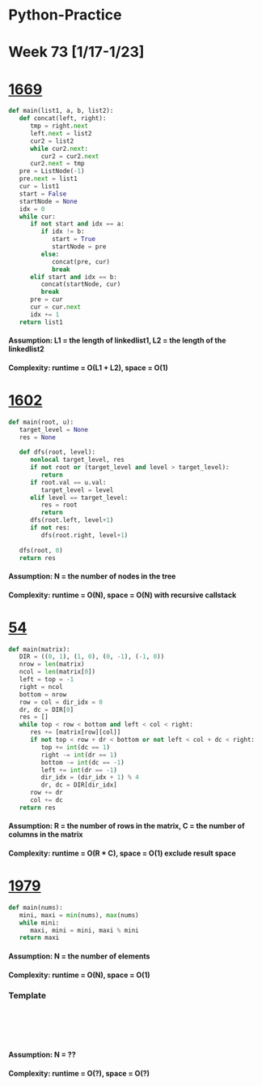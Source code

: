 # Python-Practice

# Week 73 [1/17-1/23]

# [1669](https://leetcode.com/problems/merge-in-between-linked-lists/)
```python
def main(list1, a, b, list2):
   def concat(left, right):
      tmp = right.next
      left.next = list2
      cur2 = list2
      while cur2.next:
         cur2 = cur2.next
      cur2.next = tmp
   pre = ListNode(-1)
   pre.next = list1
   cur = list1
   start = False
   startNode = None
   idx = 0
   while cur:
      if not start and idx == a:
         if idx != b:
            start = True
            startNode = pre
         else:
            concat(pre, cur)
            break
      elif start and idx == b:
         concat(startNode, cur)
         break
      pre = cur
      cur = cur.next
      idx += 1
   return list1
```
#### Assumption: L1 = the length of linkedlist1, L2 = the length of the linkedlist2
#### Complexity: runtime = O(L1 + L2), space = O(1)

# [1602](https://leetcode.com/problems/find-nearest-right-node-in-binary-tree/)
```python
def main(root, u):
   target_level = None
   res = None
   
   def dfs(root, level):
      nonlocal target_level, res
      if not root or (target_level and level > target_level):
         return
      if root.val == u.val:
         target_level = level
      elif level == target_level:
         res = root
         return
      dfs(root.left, level+1)
      if not res:
         dfs(root.right, level+1)
   
   dfs(root, 0)
   return res       
```
#### Assumption: N = the number of nodes in the tree
#### Complexity: runtime = O(N), space = O(N) with recursive callstack

# [54](https://leetcode.com/problems/spiral-matrix/)
```python
def main(matrix):
   DIR = ((0, 1), (1, 0), (0, -1), (-1, 0))
   nrow = len(matrix)
   ncol = len(matrix[0])
   left = top = -1
   right = ncol
   bottom = nrow
   row = col = dir_idx = 0
   dr, dc = DIR[0]
   res = []
   while top < row < bottom and left < col < right:
      res += [matrix[row][col]]
      if not top < row + dr < bottom or not left < col + dc < right:
         top += int(dc == 1)
         right -= int(dr == 1)
         bottom -= int(dc == -1)
         left += int(dr == -1)
         dir_idx = (dir_idx + 1) % 4
         dr, dc = DIR[dir_idx]
      row += dr
      col += dc
   return res     
```
#### Assumption: R = the number of rows in the matrix, C = the number of columns in the matrix
#### Complexity: runtime = O(R * C), space = O(1) exclude result space

# [1979](https://leetcode.com/problems/find-greatest-common-divisor-of-array/)
```python
def main(nums):
   mini, maxi = min(nums), max(nums)
   while mini:
      maxi, mini = mini, maxi % mini
   return maxi
```
#### Assumption: N = the number of elements
#### Complexity: runtime = O(N), space = O(1)

### Template
# []()
```sql
```

# []()
```python
```
#### Assumption: N = ??
#### Complexity: runtime = O(?), space = O(?)
